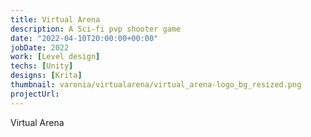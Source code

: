 ```yaml
---
title: Virtual Arena
description: A Sci-fi pvp shooter game
date: "2022-04-10T20:00:00+00:00"
jobDate: 2022
work: [Level design]
techs: [Unity]
designs: [Krita]
thumbnail: varonia/virtualarena/virtual_arena-logo_bg_resized.png
projectUrl:
---
```

Virtual Arena
